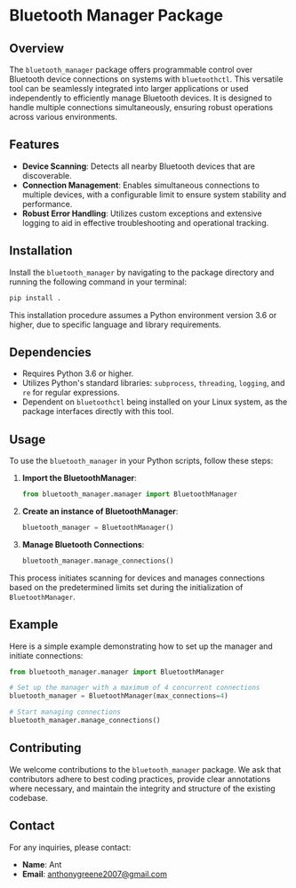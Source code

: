 # Bluetooth Manager Package

## Overview
The `bluetooth_manager` package offers programmable control over Bluetooth device connections on systems with `bluetoothctl`. This versatile tool can be seamlessly integrated into larger applications or used independently to efficiently manage Bluetooth devices. It is designed to handle multiple connections simultaneously, ensuring robust operations across various environments.

## Features
- **Device Scanning**: Detects all nearby Bluetooth devices that are discoverable.
- **Connection Management**: Enables simultaneous connections to multiple devices, with a configurable limit to ensure system stability and performance.
- **Robust Error Handling**: Utilizes custom exceptions and extensive logging to aid in effective troubleshooting and operational tracking.

## Installation
Install the `bluetooth_manager` by navigating to the package directory and running the following command in your terminal:

```bash
pip install .
```

This installation procedure assumes a Python environment version 3.6 or higher, due to specific language and library requirements.

## Dependencies
- Requires Python 3.6 or higher.
- Utilizes Python's standard libraries: `subprocess`, `threading`, `logging`, and `re` for regular expressions.
- Dependent on `bluetoothctl` being installed on your Linux system, as the package interfaces directly with this tool.

## Usage
To use the `bluetooth_manager` in your Python scripts, follow these steps:

1. **Import the BluetoothManager**:
    ```python
    from bluetooth_manager.manager import BluetoothManager
    ```

2. **Create an instance of BluetoothManager**:
    ```python
    bluetooth_manager = BluetoothManager()
    ```

3. **Manage Bluetooth Connections**:
    ```python
    bluetooth_manager.manage_connections()
    ```

This process initiates scanning for devices and manages connections based on the predetermined limits set during the initialization of `BluetoothManager`.

## Example
Here is a simple example demonstrating how to set up the manager and initiate connections:

```python
from bluetooth_manager.manager import BluetoothManager

# Set up the manager with a maximum of 4 concurrent connections
bluetooth_manager = BluetoothManager(max_connections=4)

# Start managing connections
bluetooth_manager.manage_connections()
```

## Contributing
We welcome contributions to the `bluetooth_manager` package. We ask that contributors adhere to best coding practices, provide clear annotations where necessary, and maintain the integrity and structure of the existing codebase.

## Contact
For any inquiries, please contact:
- **Name**: Ant
- **Email**: anthonygreene2007@gmail.com